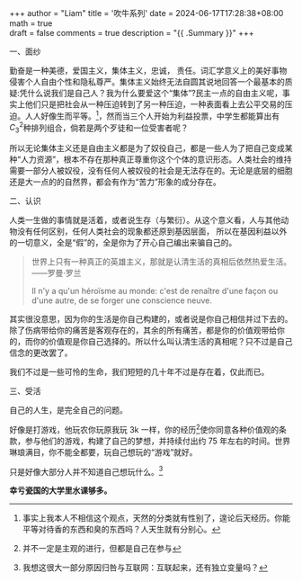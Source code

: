 +++
author = "Liam"
title = '吹牛系列'
date = 2024-06-17T17:28:38+08:00
math = true                                
draft = false
comments = true
description = "{{ .Summary }}"
+++

一、面纱

勤奋是一种美德，爱国主义，集体主义，忠诚， 责任。词汇学意义上的美好事物侵害个人自由个性和隐私尊严。集体主义始终无法自圆其说地回答一个最基本的质疑:凭什么说我们是自己人？我为什么要爱这个“集体”?民主一点的自由主义呢，事实上他们只是把社会从一种压迫转到了另一种压迫，一种表面看上去公平交易的压迫。人人好像生而平等。[^1]，然而当三个人开始为利益投票，中学生都能算出有$C_3^2$种排列组合，倘若是两个歹徒和一位受害者呢？

所以无论集体主义还是自由主义都是为了奴役自己，都是一些人为了把自己变成某种“人力资源”，根本不存在那种真正尊重你这个个体的意识形态。人类社会的维持需要一部分人被奴役，没有任何人被奴役的社会是无法存在的。无论是底层的细胞还是大一点的的自然界，都会有作为“苦力”形象的成分存在。

二、认识

人类一生做的事情就是活着，或者说生存（与繁衍）。从这个意义看，人与其他动物没有任何区别，任何人类社会的现象都还原到基因层面， 所以在基因利益以外的一切意义，全是“假”的，全是你为了开心自己编出来骗自己的。

> 世界上只有一种真正的英雄主义，那就是认清生活的真相后依然热爱生活。——罗曼·罗兰
>
> Il n'y a qu'un héroïsme au monde: c'est de renaître d'une façon ou d'une autre, de se forger une conscience neuve.
>

其实很没意思，因为你的生活是你自己构建的，或者说是你自己相信并过下去的。除了伤病带给你的痛苦是客观存在的，其余的所有痛苦，都是你的价值观带给你的，而你的价值观是你自己选择的。所以什么叫认清生活的真相呢？只不过是自己信念的更改罢了。

我们不过是一些可怜的生命，我们短短的几十年不过是存在着，仅此而已。

三、受活

自己的人生，是完全自己的问题。

好像是打游戏，他玩农你玩原我玩 3k 一样，你的经历[^2]使你同意各种价值观的条款，参与他们的游戏，构建了自己的梦想，并持续付出约 75 年左右的时间。世界琳琅满目，你不能全都要，玩自己想玩的“游戏”就好。

只是好像大部分人并不知道自己想玩什么。[^3]

**幸亏瓷国的大学里水课够多。**



[^1]: 事实上我本人不相信这个观点，天然的分类就有性别了，遑论后天经历。你能平等对待香的东西和臭的东西吗？人天生就有分别心。
[^2]:并不一定是主观的进行，但都是自己在参与
[^3]:我想这很大一部分原因归咎与互联网：互联起来，还有独立变量吗？

